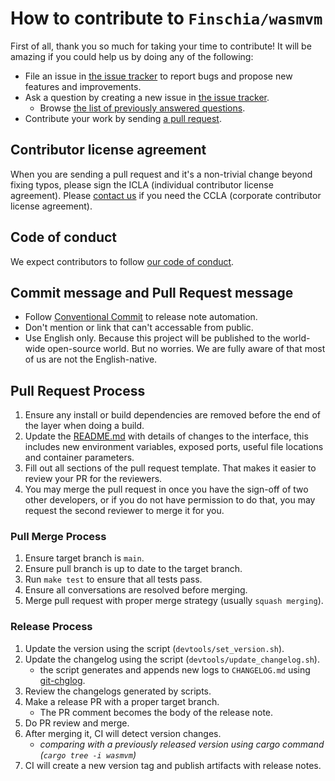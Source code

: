 # How to contribute to `Finschia/wasmvm`

First of all, thank you so much for taking your time to contribute!
It will be amazing if you could help us by doing any of the following:

- File an issue in [the issue tracker](https://github.com/Finschia/wasmvm/issues) to report bugs and propose new features and
  improvements.
- Ask a question by creating a new issue in [the issue tracker](https://github.com/Finschia/wasmvm/issues).
  - Browse [the list of previously answered questions](https://github.com/Finschia/wasmvm/issues?q=label%3Aquestion).
- Contribute your work by sending [a pull request](https://github.com/Finschia/wasmvm/pulls).

## Contributor license agreement

When you are sending a pull request and it's a non-trivial change beyond fixing typos, please sign
the ICLA (individual contributor license agreement). Please
[contact us](mailto:dev@finschia.org) if you need the CCLA (corporate contributor license agreement).

## Code of conduct

We expect contributors to follow [our code of conduct](CODE_OF_CONDUCT.md).

## Commit message and Pull Request message

- Follow [Conventional Commit](https://www.conventionalcommits.org) to release note automation.
- Don't mention or link that can't accessable from public.
- Use English only. Because this project will be published to the world-wide open-source world. But no worries. We are fully aware of that most of us are not the English-native.

## Pull Request Process

1. Ensure any install or build dependencies are removed before the end of the layer when doing a
   build.
2. Update the [README.md](README.md) with details of changes to the interface, this includes new environment
   variables, exposed ports, useful file locations and container parameters.
3. Fill out all sections of the pull request template. That makes it easier to review your PR for the reviewers.
4. You may merge the pull request in once you have the sign-off of two other developers, or if you
   do not have permission to do that, you may request the second reviewer to merge it for you.

### Pull Merge Process

1. Ensure target branch is `main`.
2. Ensure pull branch is up to date to the target branch.
3. Run `make test` to ensure that all tests pass.
4. Ensure all conversations are resolved before merging.
5. Merge pull request with proper merge strategy (usually `squash merging`).

### Release Process

1. Update the version using the script (`devtools/set_version.sh`).
2. Update the changelog using the script (`devtools/update_changelog.sh`).
   - the script generates and appends new logs to `CHANGELOG.md` using [git-chglog](https://github.com/git-chglog/git-chglog).
3. Review the changelogs generated by scripts.
4. Make a release PR with a proper target branch.
   - The PR comment becomes the body of the release note.
5. Do PR review and merge.
6. After merging it, CI will detect version changes.
   - _comparing with a previously released version using cargo command (`cargo tree -i wasmvm`)_
7. CI will create a new version tag and publish artifacts with release notes.
